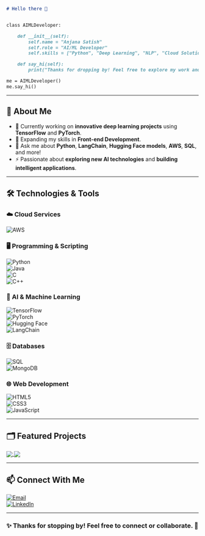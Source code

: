 ```md
# Hello there 👋  


class AIMLDeveloper:

    def __init__(self):
        self.name = "Anjana Satish"
        self.role = "AI/ML Developer"
        self.skills = ["Python", "Deep Learning", "NLP", "Cloud Solutions"]

    def say_hi(self):
        print("Thanks for dropping by! Feel free to explore my work and connect.")

me = AIMLDeveloper()
me.say_hi()
```

---

## 🚀 About Me  

- 🔭 Currently working on **innovative deep learning projects** using **TensorFlow** and **PyTorch**.  
- 🌱 Expanding my skills in **Front-end Development**.  
- 💬 Ask me about **Python**, **LangChain**, **Hugging Face models**, **AWS**, **SQL**, and more!  
- ⚡ Passionate about **exploring new AI technologies** and **building intelligent applications**.  

---

## 🛠️ Technologies & Tools  

### ☁️ Cloud Services  

![AWS](https://img.shields.io/badge/Cloud-AWS-informational?style=flat&logo=amazon-aws&logoColor=white&color=6aa6f8)  


### 🖥️ Programming & Scripting  

![Python](https://img.shields.io/badge/Code-Python-informational?style=flat&logo=python&logoColor=white&color=6aa6f8)  
![Java](https://img.shields.io/badge/Code-Java-informational?style=flat&logo=openjdk&logoColor=white&color=6aa6f8)  
![C](https://img.shields.io/badge/Code-C-informational?style=flat&logo=c&logoColor=white&color=6aa6f8)  
![C++](https://img.shields.io/badge/Code-C++-informational?style=flat&logo=c%2B%2B&logoColor=white&color=6aa6f8)  



### 🤖 AI & Machine Learning  

![TensorFlow](https://img.shields.io/badge/ML-TensorFlow-informational?style=flat&logo=tensorflow&logoColor=white&color=6aa6f8)  
![PyTorch](https://img.shields.io/badge/ML-PyTorch-informational?style=flat&logo=pytorch&logoColor=white&color=6aa6f8)  
![Hugging Face](https://img.shields.io/badge/NLP-Hugging_Face-informational?style=flat&logo=huggingface&logoColor=white&color=6aa6f8)  
![LangChain](https://img.shields.io/badge/NLP-LangChain-informational?style=flat&logo=ai&logoColor=white&color=6aa6f8)  

### 🗄️ Databases  

![SQL](https://img.shields.io/badge/Database-SQL-informational?style=flat&logo=postgresql&logoColor=white&color=6aa6f8)  
![MongoDB](https://img.shields.io/badge/Database-MongoDB-informational?style=flat&logo=mongodb&logoColor=white&color=6aa6f8)  

### 🌐 Web Development  

![HTML5](https://img.shields.io/badge/Web-HTML5-informational?style=flat&logo=html5&logoColor=white&color=6aa6f8)  
![CSS3](https://img.shields.io/badge/Web-CSS3-informational?style=flat&logo=css3&logoColor=white&color=6aa6f8)  
![JavaScript](https://img.shields.io/badge/Web-JavaScript-informational?style=flat&logo=javascript&logoColor=white&color=6aa6f8)  

---

## 🗂 Featured Projects  

<a href="https://github.com/Anjana-2004/Hit-Song-Prediction">
  <img align="center" src="https://github-readme-stats.vercel.app/api/pin/?username=Anjana-2004&repo=Hit-Song-Prediction&theme=dark" />
</a>  

<a href="https://github.com/Anjana-2004/Loan-Eligibility-Model">
  <img align="center" src="https://github-readme-stats.vercel.app/api/pin/?username=Anjana-2004&repo=Loan-Eligibility-Model&theme=dark" />
</a>  

---
## 📫 Connect With Me  

[![Email](https://img.shields.io/badge/Email-D14836?style=flat&logo=gmail&logoColor=white)](mailto:anjanasatish04@gmail.com)  
[![LinkedIn](https://img.shields.io/badge/LinkedIn-0077B5?style=flat&logo=linkedin&logoColor=white)](https://www.linkedin.com/in/anjana-satish-9a952b250/)  

---

### ✨ Thanks for stopping by! Feel free to connect or collaborate. 🚀  
